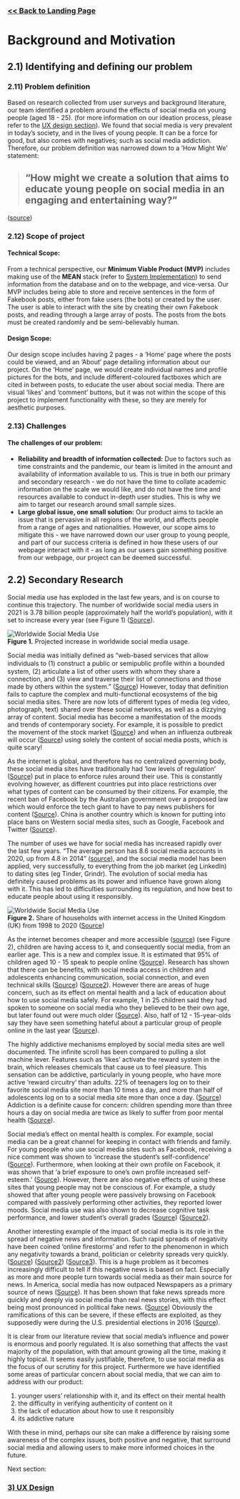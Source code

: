 ###  [<< Back to Landing Page](../README.md)

# Background and Motivation

## 2.1) Identifying and defining our problem 
### 2.11) Problem definition
Based on research collected from user surveys and background literature, our team identified a problem around the effects of social media on young people (aged 18 - 25). (for more information on our ideation process, please refer to the [UX design section](UXDesign.md)). We found that social media is very prevalent in today’s society, and in the lives of young people. It can be a force for good, but also comes with negatives; such as social media addiction. Therefore, our problem definition was narrowed down to a ‘How Might We’ statement:

> ## “How might we create a solution that aims to educate young people on social media in an engaging and entertaining way?”

([source](https://www.designkit.org/methods/3))

### 2.12) Scope of project

#### Technical Scope:
From a technical perspective, our **Minimum Viable Product (MVP)** includes making use of the **MEAN** stack (refer to [System Implementation](SystemImplementation.md)) to send information from the database and on to the webpage, and vice-versa. Our MVP includes being able to store and receive sentences in the form of Fakebook posts, either from fake users (the bots) or created by the user. The user is able to interact with the site by creating their own Fakebook posts, and reading through a large array of posts. The posts from the bots must be created randomly and be semi-believably human.  
#### Design Scope:
Our design scope includes having 2 pages - a ‘Home’ page where the posts could be viewed, and an ‘About’ page detailing information about our project. On the ‘Home’ page, we would create individual names and profile pictures for the bots, and include different-coloured factboxes which are cited in between posts, to educate the user about social media. There are visual ‘likes’ and ‘comment’ buttons, but it was not within the scope of this project to implement functionality with these, so they are merely for aesthetic purposes. 

### 2.13) Challenges 
#### The challenges of our problem:
* **Reliability and breadth of information collected:** Due to factors such as time constraints and the pandemic, our team is limited in the amount and availability of information available to us. This is true in both our primary and secondary research - we do not have the time to collate academic information on the scale we would like, and do not have the time and resources available to conduct in-depth user studies. This is why we aim to target our research around small sample sizes. 
* **Large global issue, one small solution:** Our product aims to tackle an issue that is pervasive in all regions of the world, and affects people from a range of ages and nationalities. However, our scope aims to mitigate this - we have narrowed down our user group to young people, and part of our success criteria is defined in how these users of our webpage interact with it - as long as our users gain something positive from our webpage, our project can be deemed successful. 


## 2.2) Secondary Research

Social media use has exploded in the last few years, and is on course to continue this trajectory. The number of worldwide social media users in 2021 is 3.78 billion people (approximately half the world’s population), with it set to increase every year (see Figure 1) ([Source](https://www.statista.com/statistics/278414/number-of-worldwide-social-network-users/)). 

![Worldwide Social Media Use](report_images/fig1.png)  
**Figure 1.** Projected increase in worldwide social media usage.

Social media was initially defined as “web-based services that allow individuals to (1) construct a public or semipublic proﬁle within a bounded system, (2) articulate a list of other users with whom they share a connection, and (3) view and traverse their list of connections and those made by others within the system.” ([Source](https://ebookcentral.proquest.com/lib/bristol/reader.action?docID=1143700)) However, today that definition fails to capture the complex and multi-functional ecosystems of the big social media sites. There are now lots of different types of media (eg video, photograph, text) shared over these social networks, as well as a dizzying array of content. Social media has become a manifestation of the moods and trends of contemporary society. For example, it is possible to predict the movement of the stock market ([Source](https://pdfs.semanticscholar.org/119c/375a81588c5576644a56705a6b7a987592db.pdf)) and when an influenza outbreak will occur ([Source](https://ieeexplore.ieee.org/document/5928903)) using solely the content of social media posts, which is quite scary! 

As the internet is global, and therefore has no centralized governing body, these social media sites have traditionally had ‘low levels of regulation’ ([Source](https://ebookcentral.proquest.com/lib/bristol/reader.action?docID=1143700)) put in place to enforce rules around their use. This is constantly evolving however, as different countries put into place restrictions over what types of content can be consumed by their citizens. For example, the recent ban of Facebook by the Australian government over a proposed law which would enforce the tech giant to have to pay news publishers for content ([Source](https://www.bbc.com/news/world-australia-56165015)). China is another country which is known for putting into place bans on Western social media sites, such as Google, Facebook and Twitter ([Source](https://www.nytimes.com/2018/08/06/technology/china-generation-blocked-internet.html)).

The number of uses we have for social media has increased rapidly over the last few years. “The average person has 8.6 social media accounts in 2020, up from 4.8 in 2014” ([source](https://backlinko.com/social-media-users)), and the social media model has been applied, very successfully, to everything from the job market (eg LinkedIn) to dating sites (eg Tinder, Grindr). The evolution of social media has definitely caused problems as its power and influence have grown along with it. This has led to difficulties surrounding its regulation, and how best to educate people about using it responsibly. 

![Worldwide Social Media Use](report_images/fig2.png)  
**Figure 2.** Share of households with internet access in the United Kingdom (UK) from 1998 to 2020 ([Source](https://www.statista.com/statistics/275999/household-internet-penetration-in-great-britain/#:~:text=Household%20internet%20penetration%20in%20the%20United%20Kingdom%20(UK)%201998%2D2020&text=Following%20two%20consecutive%20years%20at,highest%20it%20has%20ever%20been.))

As the internet becomes cheaper and more accessible ([source](https://www.ons.gov.uk/peoplepopulationandcommunity/householdcharacteristics/homeinternetandsocialmediausage/bulletins/internetaccesshouseholdsandindividuals/2020 )) (see Figure 2), children are having access to it, and consequently social media, from an earlier age. This is a new and complex issue. It is estimated that 95% of children aged 10 - 15 speak to people online ([Source](https://www.ons.gov.uk/peoplepopulationandcommunity/crimeandjustice/bulletins/childrensonlinebehaviourinenglandandwales/yearendingmarch2020#:~:text=Estimates%20from%20the%20Crime%20Survey,years%20spoke%20to%20people%20online.)). Research has shown that there can be benefits, with social media access in children and adolescents enhancing communication, social connection, and even technical skills ([Source](https://www.cooperativa.cl/noticias/site/artic/20110329/asocfile/20110329173752/reporte_facebook.PDF)) ([Source2](https://files.eric.ed.gov/fulltext/ED536072.pdf)). However there are areas of huge concern, such as its effect on mental health and a lack of education about how to use social media safely. For example, 1 in 25 children said they had spoken to someone on social media who they believed to be their own age, but later found out were much older ([Source](https://www.ons.gov.uk/peoplepopulationandcommunity/crimeandjustice/bulletins/childrensonlinebehaviourinenglandandwales/yearendingmarch2020#:~:text=Estimates%20from%20the%20Crime%20Survey,years%20spoke%20to%20people%20online.)). Also, half of 12 - 15-year-olds say they have seen something hateful about a particular group of people online in the last year ([Source](https://www.ofcom.org.uk/__data/assets/pdf_file/0023/190616/children-media-use-attitudes-2019-report.pdf)).

The highly addictive mechanisms employed by social media sites are well documented. The infinite scroll has been compared to pulling a slot machine lever. Features such as ‘likes’ activate the reward system in the brain, which releases chemicals that cause us to feel pleasure. This sensation can be addictive, particularly in young people, who have more active ‘reward circuitry’ than adults. 22% of teenagers log on to their favorite social media site more than 10 times a day, and more than half of adolescents log on to a social media site more than once a day. ([Source](https://pediatrics.aappublications.org/content/127/4/800)) Addiction is a definite cause for concern: children spending more than three hours a day on social media are twice as likely to suffer from poor mental health ([Source](https://www.ons.gov.uk/peoplepopulationandcommunity/wellbeing/articles/morechildrenusingsocialmediareportmentalillhealthsymptoms/2015-10-20)).

Social media’s effect on mental health is complex. For example, social media can be a great channel for keeping in contact with friends and family. For young people who use social media sites such as Facebook, receiving a nice comment was shown to ‘increase the student’s self-confidence’ ([Source](https://www.sciencedirect.com/science/article/abs/pii/S0747563216300887?casa_token=ewkWhsSFS9EAAAAA:wRL_aemYW04OEviyZQQ64GrnjDiYQhMizAOLZVtzpPnT0wCqnycEXW_HTOaGs5Z3vmANSQuQdAiF)). Furthermore, when looking at their own profile on Facebook, it was shown that ‘a brief exposure to one’s own profile increased self-esteem.’ ([Source](https://www.tandfonline.com/doi/full/10.1080/15213269.2012.762189?casa_token=6O3nM9eXKOwAAAAA%3Aijst9st5m0X3rsmzeV6zulnZi47RT0ZVYgNSQTbfqkXf9OoJfbOlMTGvsUxC_3oTeQNswlWEddNlU_I)). However, there are also negative effects of using these sites that young people may not be conscious of. For example, a study showed that after young people were passively browsing on Facebook compared with passively performing other activities, they reported lower moods. Social media use was also shown to decrease cognitive task performance, and lower student’s overall grades ([Source](https://www.tandfonline.com/doi/full/10.1080/15213269.2012.762189?casa_token=6O3nM9eXKOwAAAAA%3Aijst9st5m0X3rsmzeV6zulnZi47RT0ZVYgNSQTbfqkXf9OoJfbOlMTGvsUxC_3oTeQNswlWEddNlU_I)) ([Source2](https://d1wqtxts1xzle7.cloudfront.net/40319725/The_Effects_of_Social_Media_on_College_Students.pdf?1448349994=&response-content-disposition=inline%3B+filename%3DThe_Effects_of_Social_Media_on_College_S.pdf&Expires=1616974146&Signature=IrbfyjDv-ypFB3kEfDoWdkoE4colS6QSRd2l0hAjpy8zGzjm0oznwy4E~-N3QVOL9VSxO9QlqYuBS~qSkQ0zRN-9cGKesWYQT-0kbKbxpfnhHRK-ARG-PnVLpnGgRhQ-Z7jQH1LbSUgldg0YTxxfNWPuacLuN9P~i-InsFn0uLOZkZDpI5wWUmZwON2SfJBsnHfa6FRRAf6psC6iMDU6igygC6iKfZyKHAw7mxeCrLv9PkRyANo-ViRXN-croXjSVt4cGfbhMBwdzZSOl08aQlMaIrq6NVv-uWGpF1y8zEc0bHEbvIzZp7ZvJcI7sDbm6SG46DyGkxH3O5R~iYUC2g__&Key-Pair-Id=APKAJLOHF5GGSLRBV4ZA)). 

Another interesting example of the impact of social media is its role in the spread of negative news and information. Such rapid spreads of negativity have been coined ‘online firestorms’ and refer to the phenomenon in which any negativity towards a brand, politician or celebrity spreads very quickly. ([Source](https://www.tandfonline.com/doi/full/10.1080/13527266.2013.797778?casa_token=Vcr6BjzdtcoAAAAA%3AxPryRTrexz93_beqVIzBoHe9pXNWEcL_GM0XTO35NVVFakDzEn-t0_iyOvPPCcSuPX5PjToV-siD7eQ&)) ([Source2](https://dl.acm.org/doi/abs/10.1145/2817946.2817962?casa_token=cQ8Gnls9uMUAAAAA%3A41CUwmqBudxYMX7xP0ksqwyqTnyrQDLacQGqrrqxyIzazulDtF3BhEs_DYdjkNtJgNgPdpbJOlGj9Qg)) ([Source3](https://www.tandfonline.com/doi/full/10.1080/08838151.2017.1309414?casa_token=LzvvSJluq_8AAAAA%3AiNquVoNLtmRK4nrt4KoLJKMTvG2kQNYmTd5ZdbNhhCFw1lZu5zIZRioFdPRmDizD7JaKl4efnHVYfLE)). This is a huge problem as it becomes increasingly difficult to tell if this negative news is based on fact. Especially as more and more people turn towards social media as their main source for news. In America, social media has now outpaced Newspapers as a primary source of news ([Source](https://www.pewresearch.org/fact-tank/2018/12/10/social-media-outpaces-print-newspapers-in-the-u-s-as-a-news-source/)). It has been shown that fake news spreads more quickly and deeply via social media than real news stories, with this effect being most pronounced in political fake news. ([Source](https://science.sciencemag.org/content/359/6380/1146)) Obviously the ramifications of this can be severe, if these effects are exploited, as they supposedly were during the U.S. presidential elections in 2016 ([Source](https://www.aeaweb.org/articles?id=10.1257/jep.31.2.211)).

It is clear from our literature review that social media’s influence and power is enormous and poorly regulated. It is also something that affects the vast majority of the population, with that amount growing all the time, making it highly topical. It seems easily justifiable, therefore, to use social media as the focus of our scrutiny for this project. Furthermore we have identified some areas of particular concern about social media, that we can aim to address with our product:
1. younger users’ relationship with it, and its effect on their mental health
2. the difficulty in verifying authenticity of content on it
3. the lack of education about how to use it responsibly
4. its addictive nature 

With these in mind, perhaps our site can make a difference by raising some awareness of the complex issues, both positive and negative, that surround social media and allowing users to make more informed choices in the future.


Next section:

### [3) UX Design](UXDesign.md)
